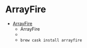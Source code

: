 # ArrayFire
- [ArrayFire](https://arrayfire.com/)
  -  ArrayFire
  - 
  - `brew cask install arrayfire`
